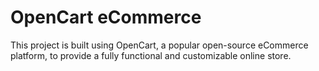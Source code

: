 # OpenCart eCommerce
This project is built using OpenCart, a popular open-source eCommerce platform, to provide a fully functional and customizable online store.

